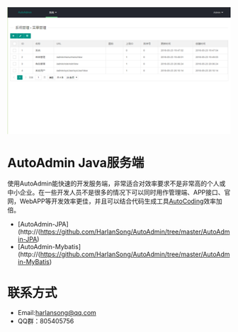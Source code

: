 ![AutoAdmin](https://github.com/HarlanSong/AutoAdmin/blob/master/images/AutoAdmin.png)
# AutoAdmin Java服务端
使用AutoAdmin能快速的开发服务端，非常适合对效率要求不是非常高的个人或中小企业。在一些开发人员不是很多的情况下可以同时用作管理端、APP接口、官网，WebAPP等开发效率更佳，并且可以结合代码生成工具[AutoCoding](http://tool.songhaiqing.cn/)效率加倍。


* [AutoAdmin-JPA](http://(https://github.com/HarlanSong/AutoAdmin/tree/master/AutoAdmin-JPA)
* [AutoAdmin-Mybatis](http://(https://github.com/HarlanSong/AutoAdmin/tree/master/AutoAdmin-MyBatis)

# 联系方式
* Email:harlansong@qq.com
* QQ群：805405756